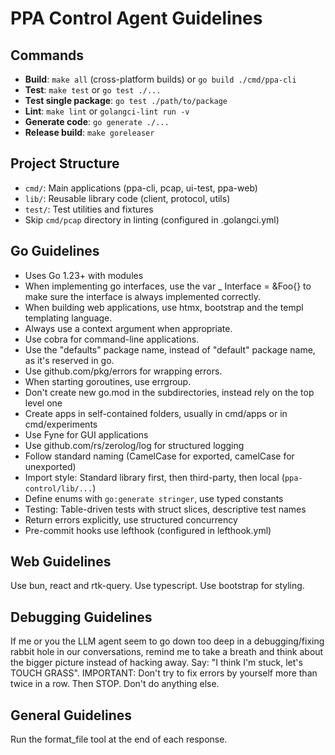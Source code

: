 # PPA Control Agent Guidelines

## Commands
- **Build**: `make all` (cross-platform builds) or `go build ./cmd/ppa-cli`
- **Test**: `make test` or `go test ./...`
- **Test single package**: `go test ./path/to/package`
- **Lint**: `make lint` or `golangci-lint run -v`
- **Generate code**: `go generate ./...`
- **Release build**: `make goreleaser`

## Project Structure
- `cmd/`: Main applications (ppa-cli, pcap, ui-test, ppa-web)
- `lib/`: Reusable library code (client, protocol, utils)
- `test/`: Test utilities and fixtures
- Skip `cmd/pcap` directory in linting (configured in .golangci.yml)

## Go Guidelines

- Uses Go 1.23+ with modules
- When implementing go interfaces, use the var _ Interface = &Foo{} to make sure the interface is always implemented correctly.
- When building web applications, use htmx, bootstrap and the templ templating language.
- Always use a context argument when appropriate.
- Use cobra for command-line applications.
- Use the "defaults" package name, instead of "default" package name, as it's reserved in go.
- Use github.com/pkg/errors for wrapping errors.
- When starting goroutines, use errgroup.
- Don't create new go.mod in the subdirectories, instead rely on the top level one
- Create apps in self-contained folders, usually in cmd/apps or in cmd/experiments
- Use Fyne for GUI applications
- Use github.com/rs/zerolog/log for structured logging
- Follow standard naming (CamelCase for exported, camelCase for unexported)
- Import style: Standard library first, then third-party, then local (`ppa-control/lib/...`)
- Define enums with `go:generate stringer`, use typed constants
- Testing: Table-driven tests with struct slices, descriptive test names
- Return errors explicitly, use structured concurrency
- Pre-commit hooks use lefthook (configured in lefthook.yml)

## Web Guidelines

Use bun, react and rtk-query. Use typescript.
Use bootstrap for styling.

## Debugging Guidelines

If me or you the LLM agent seem to go down too deep in a debugging/fixing rabbit hole in our conversations, remind me to take a breath and think about the bigger picture instead of hacking away. Say: "I think I'm stuck, let's TOUCH GRASS".  IMPORTANT: Don't try to fix errors by yourself more than twice in a row. Then STOP. Don't do anything else.

## General Guidelines

Run the format_file tool at the end of each response.